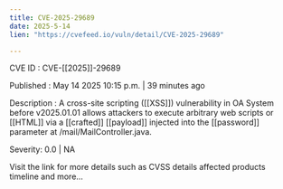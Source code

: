 ```yaml
---
title: CVE-2025-29689
date: 2025-5-14
lien: "https://cvefeed.io/vuln/detail/CVE-2025-29689"

---
```


CVE ID : CVE-[[2025]]-29689

Published :  May 14
2025
10:15 p.m. | 39 minutes ago

Description : A cross-site scripting ([[XSS]]) vulnerability in OA System before v2025.01.01 allows attackers to execute arbitrary web scripts or [[HTML]] via a [[crafted]] [[payload]] injected into the [[password]] parameter at /mail/MailController.java.

Severity: 0.0 | NA

Visit the link for more details
such as CVSS details
affected products
timeline
and more...

